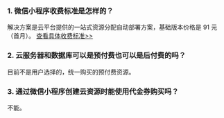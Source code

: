 ### 1. 微信小程序收费标准是怎样的？
解决方案是云平台提供的一站式资源分配自动部署方案，基础版本价格是 91 元（首月）。
[查看具体收费标准>>](http://tcecqpoc.fsphere.cn/document/product/448/8232#.E8.AE.A1.E8.B4.B9.E8.A7.84.E5.88.99)

### 2. 云服务器和数据库可以是预付费也可以是后付费的吗？
目前不是用户选择的，统一购买的预付费资源。

### 3. 通过微信小程序创建云资源时能使用代金券购买吗？
不能。

